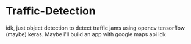 # Traffic-Detection
idk, just object detection to detect traffic jams using opencv tensorflow (maybe) keras. Maybe i'll build an app with google maps api idk
